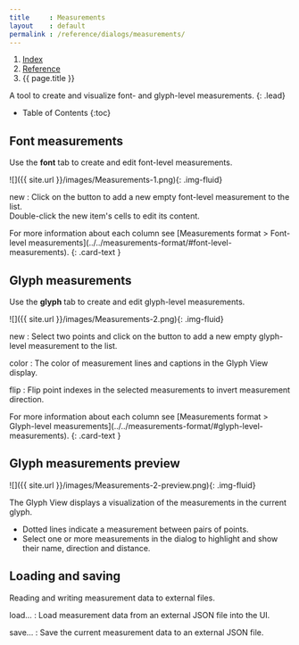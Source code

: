 ```yaml
---
title     : Measurements
layout    : default
permalink : /reference/dialogs/measurements/
---
```


<nav aria-label="breadcrumb">
  <ol class="breadcrumb small">
    <li class="breadcrumb-item"><a href="{{ site.url }}">Index</a></li>
    <li class="breadcrumb-item"><a href="../../dialogs">Reference</a></li>
    <li class="breadcrumb-item active" aria-current="page">{{ page.title }}</li>
  </ol>
</nav>

A tool to create and visualize font- and glyph-level measurements.
{: .lead}


* Table of Contents
{:toc}


Font measurements
-----------------

Use the **font** tab to create and edit font-level measurements.

![]({{ site.url }}/images/Measurements-1.png){: .img-fluid}

new
: Click on the button to add a new empty font-level measurement to the list.  
  Double-click the new item's cells to edit its content.

<div class="alert alert-primary" role="alert" markdown='1'>
For more information about each column see [Measurements format > Font-level measurements](../../measurements-format/#font-level-measurements).
{: .card-text }
</div>


Glyph measurements
------------------

Use the **glyph** tab to create and edit glyph-level measurements.

![]({{ site.url }}/images/Measurements-2.png){: .img-fluid}

new
: Select two points and click on the button to add a new empty glyph-level measurement to the list.

color
: The color of measurement lines and captions in the Glyph View display.

flip
: Flip point indexes in the selected measurements to invert measurement direction.

<div class="alert alert-primary" role="alert" markdown='1'>
For more information about each column see [Measurements format > Glyph-level measurements](../../measurements-format/#glyph-level-measurements).
{: .card-text }
</div>


Glyph measurements preview
--------------------------

![]({{ site.url }}/images/Measurements-2-preview.png){: .img-fluid}

The Glyph View displays a visualization of the measurements in the current glyph.

- Dotted lines indicate a measurement between pairs of points.
- Select one or more measurements in the dialog to highlight and show their name, direction and distance.


Loading and saving
------------------

Reading and writing measurement data to external files.

load…
: Load measurement data from an external JSON file into the UI.

save…
: Save the current measurement data to an external JSON file.

